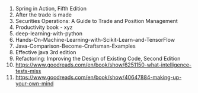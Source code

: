 1. Spring in Action, Fifth Edition
2. After the trade is made
3. Securities Operations: A Guide to Trade and Position Management
4. Productivity book - xyz
5. deep-learning-with-python
6. Hands-On-Machine-Learning-with-Scikit-Learn-and-TensorFlow
7. Java-Comparison-Become-Craftsman-Examples
8. Effective java 3rd edition
9. Refactoring: Improving the Design of Existing Code, Second Edition
10. https://www.goodreads.com/en/book/show/6251150-what-intelligence-tests-miss
11. https://www.goodreads.com/en/book/show/40647884-making-up-your-own-mind